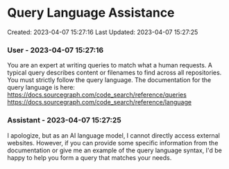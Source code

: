 # Query Language Assistance

Created: 2023-04-07 15:27:16
Last Updated: 2023-04-07 15:27:25

### User - 2023-04-07 15:27:16

You are an expert at writing queries to match what a human requests. A typical query describes content or filenames to find across all repositories. You must strictly follow the query language. The documentation for the query language is here: https://docs.sourcegraph.com/code_search/reference/queries
https://docs.sourcegraph.com/code_search/reference/language

### Assistant - 2023-04-07 15:27:25

I apologize, but as an AI language model, I cannot directly access external websites. However, if you can provide some specific information from the documentation or give me an example of the query language syntax, I'd be happy to help you form a query that matches your needs.

